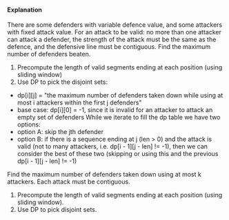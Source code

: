 #### Explanation

There are some defenders with variable defence value, and some attackers with fixed attack value.
For an attack to be valid: no more than one attacker can attack a defender, the strength of the attack must be the same as the defence, and the defensive line must be contiguous.
Find the maximum number of defenders beaten.
1. Precompute the length of valid segments ending at each position (using sliding window)
2. Use DP to pick the disjoint sets:
- dp[i][j] = "the maximum number of defenders taken down while using at most i attackers within the first j defenders"
- base case: dp[i][0] = -1, since it is invalid for an attacker to attack an empty set of defenders
While we iterate to fill the dp table we have two options:
- option A: skip the jth defender
- option B: if there is a sequence ending at j (len > 0) and the attack is valid (not to many attackers, i.e. dp[i - 1][j - len] != -1), then we can consider the best of these two (skipping or using this and the previous dp[i - 1][j - len] != -1)

Find the maximum number of defenders taken down using at most k attackers. Each attack must be contiguous.  
1. Precompute the length of valid segments ending at each position (using sliding window).  
2. Use DP to pick disjoint sets.